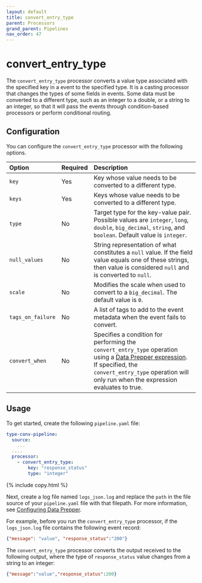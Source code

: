 ```yaml
---
layout: default
title: convert_entry_type
parent: Processors
grand_parent: Pipelines
nav_order: 47
---
```


# convert_entry_type

The `convert_entry_type` processor converts a value type associated with the specified key in a event to the specified type. It is a casting processor that changes the types of some fields in events. Some data must be converted to a different type, such as an integer to a double, or a string to an integer, so that it will pass the events through condition-based processors or perform conditional routing. 

## Configuration

You can configure the `convert_entry_type` processor with the following options.

<!--
This table is autogenerated. Do not edit it.
- name: convert_entry_type
- pluginType: processor
- source: https://github.com/opensearch-project/data-prepper/blob/7d15115c281687aab50e5c471fd210cb1ef90fc5/data-prepper-plugins/mutate-event-processors/src/main/java/org/opensearch/dataprepper/plugins/processor/mutateevent/ConvertEntryTypeProcessorConfig.java
-->

| Option | Required | Description |
| :--- | :--- | :--- |
| `key`| Yes | Key whose value needs to be converted to a different type. |
| `keys`| Yes | Keys whose value needs to be converted to a different type. |
| `type` | No | Target type for the key-value pair. Possible values are `integer`, `long`, `double`, `big_decimal`, `string`, and `boolean`. Default value is `integer`. |
| `null_values` | No | String representation of what constitutes a `null` value. If the field value equals one of these strings, then value is considered `null` and is converted to `null`. |
| `scale` | No | Modifies the scale when used to convert to a `big_decimal`. The default value is `0`. |
| `tags_on_failure` | No | A list of tags to add to the event metadata when the event fails to convert. |
| `convert_when` | No | Specifies a condition for performing the `convert_entry_type` operation using a [Data Prepper expression]({{site.url}}{{site.baseurl}}/data-prepper/pipelines/expression-syntax/). If specified, the `convert_entry_type` operation will only run when the expression evaluates to true. |

## Usage

To get started, create the following `pipeline.yaml` file:

```yaml
type-conv-pipeline:
  source:
    ...
  ....  
  processor:
    - convert_entry_type:
        key: "response_status"
        type: "integer"
```
{% include copy.html %}

Next, create a log file named `logs_json.log` and replace the `path` in the file source of your `pipeline.yaml` file with that filepath. For more information, see [Configuring Data Prepper]({{site.url}}{{site.baseurl}}/data-prepper/getting-started/#2-configuring-data-prepper). 

For example, before you run the `convert_entry_type` processor, if the `logs_json.log` file contains the following event record:


```json
{"message": "value", "response_status":"200"}
```

The `convert_entry_type` processor converts the output received to the following output, where the type of `response_status` value changes from a string to an integer:

```json
{"message":"value","response_status":200}
```
